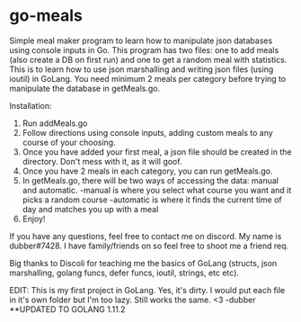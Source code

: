 # go-meals
Simple meal maker program to learn how to manipulate json databases using console inputs in Go.
This program has two files: one to add meals (also create a DB on first run) and one to get a random meal with statistics.
This is to learn how to use json marshalling and writing json files (using ioutil) in GoLang.
You need minimum 2 meals per category before trying to manipulate the database in getMeals.go.

Installation:
1. Run addMeals.go
2. Follow directions using console inputs, adding custom meals to any course of your choosing.
3. Once you have added your first meal, a  json file should be created in the directory. Don't mess with it, as it will goof.
4. Once you have 2 meals in each category, you can run getMeals.go.
5. In getMeals.go, there will be two ways of accessing the data: manual and automatic.
 -manual is where you select what course you want and it picks a random course
 -automatic is where it finds the current time of day and matches you up with a meal
6. Enjoy!

If you have any questions, feel free to contact me on discord. My name is dubber#7428. I have family/friends on so feel free to shoot me a friend req.

Big thanks to Discoli for teaching me the basics of GoLang (structs, json marshalling, golang funcs, defer funcs, ioutil, strings, etc etc).

EDIT:
This is my first project in GoLang. Yes, it's dirty. I would put each file in it's own folder but I'm too lazy. Still works the same. <3 -dubber
**UPDATED TO GOLANG 1.11.2
